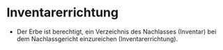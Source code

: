 # Inventarerrichtung

- Der Erbe ist berechtigt, ein Verzeichnis des Nachlasses (Inventar) bei dem Nachlassgericht einzureichen (Inventarerrichtung).

